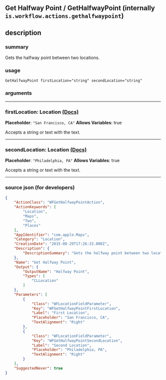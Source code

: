 
## Get Halfway Point / GetHalfwayPoint (internally `is.workflow.actions.gethalfwaypoint`)


## description

### summary

Gets the halfway point between two locations.


### usage
```
GetHalfwayPoint firstLocation="string" secondLocation="string"
```

### arguments

---

### firstLocation: Location [(Docs)](https://pfgithub.github.io/shortcutslang/gettingstarted#text-field)
**Placeholder**: `"San Francisco, CA"`
**Allows Variables**: true



Accepts a string 
or text
with the text.

---

### secondLocation: Location [(Docs)](https://pfgithub.github.io/shortcutslang/gettingstarted#text-field)
**Placeholder**: `"Philadelphia, PA"`
**Allows Variables**: true



Accepts a string 
or text
with the text.

---

### source json (for developers)

```json
{
	"ActionClass": "WFGetHalfwayPointAction",
	"ActionKeywords": [
		"Location",
		"Maps",
		"Two",
		"Places"
	],
	"AppIdentifier": "com.apple.Maps",
	"Category": "Location",
	"CreationDate": "2015-08-29T17:26:33.000Z",
	"Description": {
		"DescriptionSummary": "Gets the halfway point between two locations."
	},
	"Name": "Get Halfway Point",
	"Output": {
		"OutputName": "Halfway Point",
		"Types": [
			"CLLocation"
		]
	},
	"Parameters": [
		{
			"Class": "WFLocationFieldParameter",
			"Key": "WFGetHalfwayPointFirstLocation",
			"Label": "First Location",
			"Placeholder": "San Francisco, CA",
			"TextAlignment": "Right"
		},
		{
			"Class": "WFLocationFieldParameter",
			"Key": "WFGetHalfwayPointSecondLocation",
			"Label": "Second Location",
			"Placeholder": "Philadelphia, PA",
			"TextAlignment": "Right"
		}
	],
	"SuggestedNever": true
}
```
